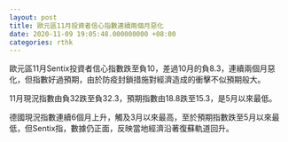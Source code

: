 ```yaml
---
layout: post
title: 歐元區11月投資者信心指數連續兩個月惡化
date: 2020-11-09 19:05:48.000000000 +08:00
categories: rthk
---
```


歐元區11月Sentix投資者信心指數跌至負10，差過10月的負8.3，連續兩個月惡化，但指數好過預期，由於防疫封鎖措施對經濟造成的衝擊不似預期般大。

11月現況指數由負32跌至負32.3，預期指數由18.8跌至15.3，是5月以來最低。

德國現況指數連續6個月上升，觸及3月以來最高，至於預期指數跌至5月以來最低，但Sentix指，數據仍正面，反映當地經濟沿著復蘇軌道回升。

